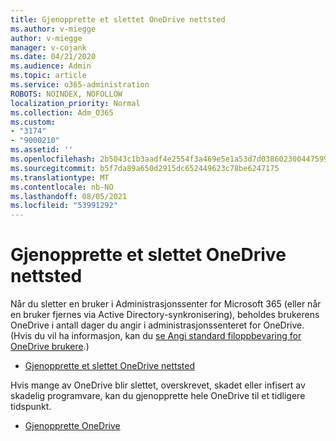 ```yaml
---
title: Gjenopprette et slettet OneDrive nettsted
ms.author: v-miegge
author: v-miegge
manager: v-cojank
ms.date: 04/21/2020
ms.audience: Admin
ms.topic: article
ms.service: o365-administration
ROBOTS: NOINDEX, NOFOLLOW
localization_priority: Normal
ms.collection: Adm_O365
ms.custom:
- "3174"
- "9000210"
ms.assetid: ''
ms.openlocfilehash: 2b5043c1b3aadf4e2554f3a469e5e1a53d7d038602300447599ff1c13cf31271
ms.sourcegitcommit: b5f7da89a650d2915dc652449623c78be6247175
ms.translationtype: MT
ms.contentlocale: nb-NO
ms.lasthandoff: 08/05/2021
ms.locfileid: "53991292"
---
```

# <a name="restore-a-deleted-onedrive-site"></a>Gjenopprette et slettet OneDrive nettsted

Når du sletter en bruker i Administrasjonssenter for Microsoft 365 (eller når en bruker fjernes via Active Directory-synkronisering), beholdes brukerens OneDrive i antall dager du angir i administrasjonssenteret for OneDrive. (Hvis du vil ha informasjon, kan du [se Angi standard filoppbevaring for OneDrive brukere](https://docs.microsoft.com/onedrive/set-retention).)

* [Gjenopprette et slettet OneDrive nettsted](https://docs.microsoft.com/onedrive/restore-deleted-onedrive)

Hvis mange av OneDrive blir slettet, overskrevet, skadet eller infisert av skadelig programvare, kan du gjenopprette hele OneDrive til et tidligere tidspunkt.

* [Gjenopprette OneDrive](https://support.office.com/article/Restore-your-OneDrive-fa231298-759d-41cf-bcd0-25ac53eb8a15)